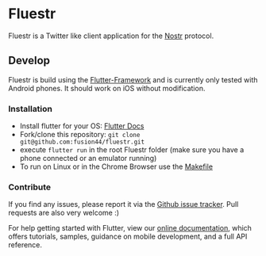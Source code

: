 # Fluestr

Fluestr is a Twitter like client application for the [Nostr](https://github.com/fiatjaf/nostr) protocol.

## Develop

Fluestr is build using the [Flutter-Framework](https://flutter.dev/) and is currently only tested with Android phones. It should work on iOS without modification.

### Installation

* Install flutter for your OS: [Flutter Docs](https://flutter.dev/docs/get-started/install)
* Fork/clone this repository: `git clone git@github.com:fusion44/fluestr.git`
* execute `flutter run` in the root Fluestr folder (make sure you have a phone connected or an emulator running)
* To run on Linux or in the Chrome Browser use the [Makefile](https://github.com/fusion44/fluestr/blob/main/Makefile)

### Contribute

If you find any issues, please report it via the [Github issue tracker](https://github.com/fusion44/fluestr/issues). Pull requests are also very welcome :)

For help getting started with Flutter, view our
[online documentation](https://flutter.dev/docs), which offers tutorials,
samples, guidance on mobile development, and a full API reference.
